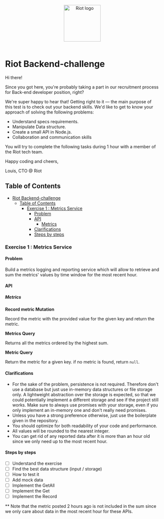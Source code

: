 <p align="center">
  <img alt="Riot logo" width="120" src="https://uploads-ssl.webflow.com/6278dd61c2d8953dae931fbd/6278dd61c2d8956b07932038_logo-purple%25201-p-500.png" />
  <br>
  <br>
</p>

# Riot Backend-challenge

Hi there!

Since you got here, you're probably taking a part in our recruitment process for Back-end developer position, right?

We're super happy to hear that! Getting right to it — the main purpose of this test is to check out your backend skills. We'd like to get to know your approach of solving the following problems:

- Understand specs requirements.
- Manipulate Data structure.
- Create a small API in Node.js.
- Collaboration and communication skills

You will try to complete the following tasks during 1 hour with a member of the Riot tech team.

Happy coding and cheers,

Louis, CTO @ Riot

## Table of Contents

- [Riot Backend-challenge](#riot-backend-challenge)
  - [Table of Contents](#table-of-contents)
    - [Exercise 1 : Metrics Service](#exercise-1--metrics-service)
      - [Problem](#problem)
      - [API](#api)
        - [Metrics](#metrics)
      - [Clarifications](#clarifications)
      - [Steps by steps](#steps-by-steps)

### Exercise 1 : Metrics Service

#### Problem

Build a metrics logging and reporting service which will allow to retrieve and sum the metrics' values by time window for the most recent hour.

#### API

##### Metrics

**Record metric Mutation**

Record the metric with the provided value for the given key and return the metric.

**Metrics Query**

Returns all the metrics ordered by the highest sum.

**Metric Query**

Return the metric for a given key. if no metric is found, return `null`.

#### Clarifications

- For the sake of the problem, persistence is not required. Therefore don't use a database but just use in-memory data structures or file storage only. A lightweight abstraction over the storage is expected, so that we could potentially implement a different storage and see if the project still works. Make sure to always use promises with your storage, even if you only implement an in-memory one and don't really need promises.
- Unless you have a strong preference otherwise, just use the boilerplate given in the repository.
- You should optimize for both readability of your code and performance.
- All values will be rounded to the nearest integer.
- You can get rid of any reported data after it is more than an hour old since we only need up to the most recent hour.

#### Steps by steps

- [ ] Understand the exercise
- [ ] Find the best data structure (input / storage)
- [ ] How to test it
- [ ] Add mock data
- [ ] Implement the GetAll
- [ ] Implement the Get
- [ ] Implement the Record

** Note that the metric posted 2 hours ago is not included in the sum since we only care about data in the most recent hour for these APIs.
